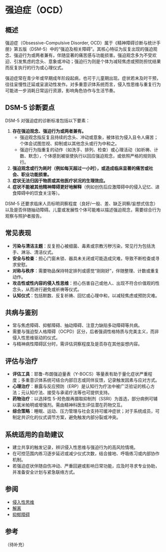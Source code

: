 # 强迫症（OCD）

## 概述

强迫症（Obsessive-Compulsive Disorder, OCD）属于《精神障碍诊断与统计手册》第五版（DSM-5）中的“强迫及相关障碍”。其核心特征为反复出现的强迫观念、强迫行为或两者兼有，伴随显著的痛苦感与功能损害。强迫观念多为不受欢迎、引发焦虑的念头、意象或冲动；强迫行为则是个体为减轻焦虑或预防担忧结果而反复执行的行为或心理仪式。

强迫症常在青少年或早期成年阶段起病，也可于儿童期出现。症状若未及时干预，往往呈慢性迁延或呈波动性发作。对多重意识体系统而言，侵入性思维与重复行为可能进一步消耗日常运行资源，影响角色协作与生活节奏。

## DSM-5 诊断要点

DSM-5 对强迫症的诊断标准包括以下要素：

1. **存在强迫观念、强迫行为或两者兼有。**
   - 强迫观念指反复且持续的念头、冲动或意象，被体验为侵入且令人痛苦；个体会试图忽视、抑制或以其他念头或行为中和之。
   - 强迫行为指重复的动作（如洗手、排列、检查）或心理活动（如祈祷、计数、默念），个体感到被驱使执行以回应强迫观念，或依照严格的规则执行。
2. **强迫观念或行为耗时（例如每天超过一小时），或造成临床显著的痛苦或社会、职业功能损害。**
3. **症状无法归因于物质或其他医疗状况的生理效应。**
4. **症状不能被其他精神障碍更好地解释**（例如创伤后应激障碍中的侵入记忆、进食障碍中的饮食关注等）。

DSM-5 还要求临床人员标明洞察程度（良好/一般、差、缺乏洞察/妄想式信念）以及是否伴随抽动障碍。儿童或发展性个体可能难以描述强迫观念，需要综合行为观察与照护者报告。

## 常见表现

- **污染与清洁主题**：反复担心被细菌、毒素或宗教污秽污染，常见行为包括洗手、淋浴、清洁仪式。
- **安全与检查**：担心门窗未锁、器具未关闭或可能造成灾难，导致不断检查或寻求安慰。
- **对称与秩序**：需要物品保持特定排列或感觉“刚刚好”，伴随整理、计数或重复动作。
- **攻击性或性内容的侵入性思维**：担心伤害自己或他人、出现不符合价值观的性念头，从而进行避免或祈祷等仪式。
- **认知仪式**：包括默数、反复祈祷、回忆或心理中和，以减轻焦虑或预防灾难。

## 共病与鉴别

- 常与焦虑障碍、抑郁障碍、抽动障碍、注意力缺陷多动障碍等共病。
- 需要与强迫型人格障碍（OCPD）区分，后者强调性格特质与完美主义，而非侵入性思维驱动的仪式。
- 与精神病性障碍区分时，需评估洞察程度及是否存在其他妄想内容。

## 评估与治疗

- **评估工具**：耶鲁-布朗强迫量表（Y-BOCS）等量表有助于量化症状严重程度；多重意识体系统可结合内部日志或同伴反馈，记录触发因素与应对方式。
- **心理治疗**：暴露与反应预防（ERP）是认知行为疗法中被广泛验证的核心方法；元认知疗法、接受与承诺疗法等也可提供支持。
- **药物治疗**：以选择性 5-羟色胺再摄取抑制剂（SSRI）为首选，部分病例可辅以氯米帕明或增强剂。需由精神科医生评估潜在药物交互。
- **综合策略**：睡眠、运动、压力管理与社会支持可缓冲症状；对于系统成员，可制定共识化的仪式调节方案，避免触发内部分裂或冲突。

## 系统适用的自助建议

- 建立共享的触发记录，辨识侵入性思维与强迫行为的高风险情境。
- 在可控范围内练习逐步延迟或减少仪式次数，结合接地、呼吸练习或内部协作机制。
- 若强迫症状伴随自伤冲动、严重回避或影响日常功能，应及时寻求专业协助，并准备安全计划与紧急联络方式。

## 参阅

- [侵入性思维](entries/系统体验与机制/侵入性思维.md)
- [解离](entries/系统体验与机制/解离.md)
- [抑郁障碍](entries/诊断与临床/抑郁障碍.md)


## 参考
（待补充）
